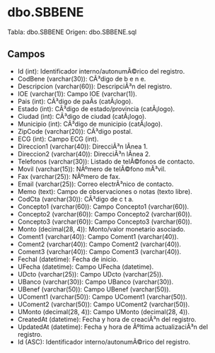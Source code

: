 ﻿# dbo.SBBENE

Tabla: dbo.SBBENE
Origen: dbo.SBBENE.sql

## Campos

- Id (int): Identificador interno/autonumÃ©rico del registro.
- CodBene (varchar(30)): CÃ³digo de b e n e.
- Descripcion (varchar(60)): DescripciÃ³n del registro.
- IOE (varchar(1)): Campo IOE (varchar(1)).
- Pais (int): CÃ³digo de paÃ­s (catÃ¡logo).
- Estado (int): CÃ³digo de estado/provincia (catÃ¡logo).
- Ciudad (int): CÃ³digo de ciudad (catÃ¡logo).
- Municipio (int): CÃ³digo de municipio (catÃ¡logo).
- ZipCode (varchar(20)): CÃ³digo postal.
- ECG (int): Campo ECG (int).
- Direccion1 (varchar(40)): DirecciÃ³n lÃ­nea 1.
- Direccion2 (varchar(40)): DirecciÃ³n lÃ­nea 2.
- Telefonos (varchar(30)): Listado de telÃ©fonos de contacto.
- Movil (varchar(15)): NÃºmero de telÃ©fono mÃ³vil.
- Fax (varchar(25)): NÃºmero de fax.
- Email (varchar(25)): Correo electrÃ³nico de contacto.
- Memo (text): Campo de observaciones o notas (texto libre).
- CodCta (varchar(30)): CÃ³digo de c t a.
- Concepto1 (varchar(60)): Campo Concepto1 (varchar(60)).
- Concepto2 (varchar(60)): Campo Concepto2 (varchar(60)).
- Concepto3 (varchar(60)): Campo Concepto3 (varchar(60)).
- Monto (decimal(28, 4)): Monto/valor monetario asociado.
- Coment1 (varchar(40)): Campo Coment1 (varchar(40)).
- Coment2 (varchar(40)): Campo Coment2 (varchar(40)).
- Coment3 (varchar(40)): Campo Coment3 (varchar(40)).
- FechaI (datetime): Fecha de inicio.
- UFecha (datetime): Campo UFecha (datetime).
- UDcto (varchar(25)): Campo UDcto (varchar(25)).
- UBanco (varchar(30)): Campo UBanco (varchar(30)).
- UBenef (varchar(50)): Campo UBenef (varchar(50)).
- UComent1 (varchar(50)): Campo UComent1 (varchar(50)).
- UComent2 (varchar(50)): Campo UComent2 (varchar(50)).
- UMonto (decimal(28, 4)): Campo UMonto (decimal(28, 4)).
- CreatedAt (datetime): Fecha y hora de creaciÃ³n del registro.
- UpdatedAt (datetime): Fecha y hora de Ãºltima actualizaciÃ³n del registro.
- Id (ASC): Identificador interno/autonumÃ©rico del registro.

